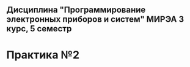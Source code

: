 ## Дисциплина "Программирование электронных приборов и систем" МИРЭА 3 курс, 5 семестр

# Практика №2

